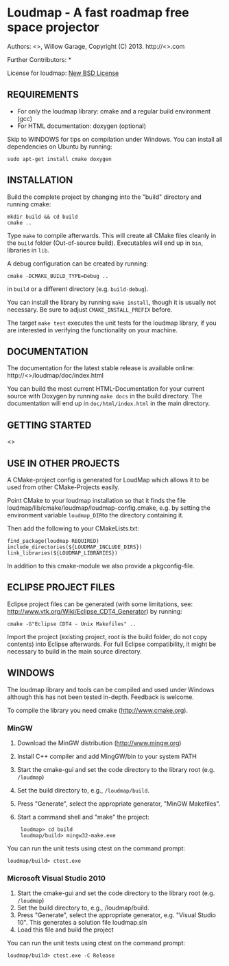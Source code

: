 Loudmap - A fast roadmap free space projector
=======================================================================================

Authors: <>, Willow Garage, Copyright (C) 2013.
http://<>.com

Further Contributors:
* 

License for loudmap: [New BSD License](LICENSE.txt)


REQUIREMENTS
------------

* For only the loudmap library: cmake and a regular build environment (gcc)
* For HTML documentation: doxygen (optional)


Skip to WINDOWS for tips on compilation under Windows. You can install all dependencies on Ubuntu by running:

    sudo apt-get install cmake doxygen 
       

       
INSTALLATION
------------
 
Build the complete project by changing into the "build" directory 
and running cmake:

    mkdir build && cd build	
    cmake ..
	
Type `make` to compile afterwards. This will create all CMake
files cleanly in the `build` folder (Out-of-source build).
Executables will end up in `bin`, libraries in `lib`.


A debug configuration can be created by running:
	
    cmake -DCMAKE_BUILD_TYPE=Debug ..

in `build` or a different directory (e.g. `build-debug`).

You can install the library by running `make install`, though it 
is usually not necessary. Be sure to adjust `CMAKE_INSTALL_PREFIX` before.

The target `make test` executes the unit tests for the loudmap library,
if you are interested in verifying the functionality on your machine.


DOCUMENTATION
-------------

The documentation for the latest stable release is available online:
  http://<>/loudmap/doc/index.html

You can build the most current HTML-Documentation for your current
source with Doxygen by running `make docs` 
in the build directory. The documentation will end up in
`doc/html/index.html` in the main directory.


GETTING STARTED
---------------

<>

USE IN OTHER PROJECTS
---------------------

A CMake-project config is generated for LoudMap which allows it to be used from 
other CMake-Projects easily.

Point CMake to your loudmap installation so that it finds the file
loudmap/lib/cmake/loudmap/loudmap-config.cmake, e.g. by setting the environment
variable `loudmap_DIR`to the directory containing it.

Then add the following to your CMakeLists.txt:

    find_package(loudmap REQUIRED)
    include_directories(${LOUDMAP_INCLUDE_DIRS})
    link_libraries(${LOUDMAP_LIBRARIES})

In addition to this cmake-module we also provide a pkgconfig-file.

ECLIPSE PROJECT FILES
---------------------

Eclipse project files can be generated (with some limitations, see:
http://www.vtk.org/Wiki/Eclipse_CDT4_Generator) by running:

    cmake -G"Eclipse CDT4 - Unix Makefiles" ..
	
Import the project (existing project, root is the build folder, 
do not copy contents) into Eclipse afterwards. For full Eclipse
compatibility, it might be necessary to build in the main source
directory.


WINDOWS
-------

The loudmap library and tools can be compiled and used
under Windows although this has not been tested in-depth. 
Feedback is welcome.

To compile the library you need cmake (http://www.cmake.org).

### MinGW ###

1. Download the MinGW distribution (http://www.mingw.org)
2. Install C++ compiler and add MingGW/bin to your system PATH
3. Start the cmake-gui and set the code directory to the 
  library root (e.g. `/loudmap`)
4. Set the build directory to, e.g., `/loudmap/build`.
5. Press "Generate", select the appropriate generator, "MinGW Makefiles".
6. Start a command shell and "make" the project:

        loudmap> cd build
        loudmap/build> mingw32-make.exe
    

You can run the unit tests using ctest on the command prompt:

    loudmap/build> ctest.exe


### Microsoft Visual Studio 2010 ###

1. Start the cmake-gui and set the code directory to the 
  library root (e.g. `/loudmap`)
2. Set the build directory to, e.g., /loudmap/build.
3. Press "Generate", select the appropriate generator, e.g. "Visual Studio 10". 
      This generates a solution file loudmap.sln
4. Load this file and build the project


You can run the unit tests using ctest on the command prompt:

    loudmap/build> ctest.exe -C Release

